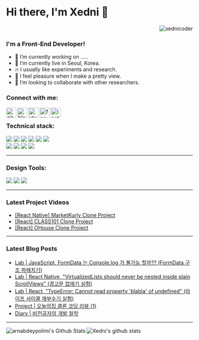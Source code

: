 # Hi there, I'm Xedni 👋

<p align="right"> <img src="https://komarev.com/ghpvc/?username=xednicoder" alt="xednicoder" /></p>

### I'm a Front-End Developer!

- 🧩 I’m currently working on .....
- 🏡 I’m currently live in Seoul, Korea.
- 🔥 I usually like experiments and research.
- 🦋 I feel pleasure when I make a pretty view.
- 👯 I’m looking to collaborate with other researchers.

### Connect with me:

<a href='https://github.com/Xednicoder'><img align="left" alt="github" width="27px" src="https://upload.wikimedia.org/wikipedia/commons/thumb/9/91/Octicons-mark-github.svg/1200px-Octicons-mark-github.svg.png" /></a>
<a href='https://velog.io/@xedni'><img align="left" alt="blog" width="27px" src="https://ifh.cc/g/xlfsVy.png" /></a>
<a href='https://www.youtube.com/channel/UCdGvd9GG87a1UuiaRWDexxQ'><img align="left" alt="utube" width="27px" src="https://ifh.cc/g/P5VGmh.png" /></a>
<a href='https://www.facebook.com/sanghyuk4/'><img align="left" alt="facebook" width="27px" src="https://ifh.cc/g/szn8nf.png" /></a>
<a href='https://www.instagram.com/halationn/'><img align="left" alt="instagram" width="27px" src="https://ifh.cc/g/CcDtJ6.png" /></a>
<br>

### Technical stack:

<p>
  <span>
    <span>
      <img src="https://img.shields.io/badge/React_Native-20232A?style=flat&logo=ReactOS&logoColor=61DAFB"/>
    </span>
    <span>
      <img src="https://img.shields.io/badge/React-20232A?style=flat&logo=React&logoColor=61DAFB"/>
    </span>
    <span>
      <img src="https://img.shields.io/badge/React_Router-273347?style=flat&logo=React%20Router&logoColor=red"/>
    </span>
    <span>
      <img src="https://img.shields.io/badge/Redux-593D88?style=flat&logo=Redux&logoColor=white"/>
    </span>
    <span>
      <img src="https://img.shields.io/badge/TypeScript-3178C6?style=flat&logo=TypeScript&logoColor=white"/>
    </span>
    <span>
      <img src="https://img.shields.io/badge/JavaScript-F7DF1E?style=flat&logo=JavaScript&logoColor=black"/>
    </span>
  </span>
<br>
  <span>
    <span>
      <img src="https://img.shields.io/badge/HTML-E34F26?style=flat&logo=HTML5&logoColor=white"/>
    </span>
    <span>
      <img src="https://img.shields.io/badge/CSS-1572B6?style=flat&logo=css3&logoColor=white"/>
    </span>
    <span>
      <img src="https://img.shields.io/badge/SASS-FFBE00?style=flat&logo=Sass&logoColor=black"/>
    </span>
    <span>
      <img src="https://img.shields.io/badge/StyledComponent-DB7093?style=flat&logo=styled%2Dcomponents&logoColor=white"/>
    </span>
  </span>
</p>

---


### Design Tools:
<p>
  <span>
    <span>
      <img src="https://img.shields.io/badge/Adobe%20Illustrator-323232?style=flat&logo=Adobe%20Illustrator&logoColor=FF9A00"/>
    </span>
    <span>
      <img src="https://img.shields.io/badge/Adobe%20Lightroom-323232?style=flat&logo=Adobe%20Lightroom&logoColor=31A8FF"/>
    </span>
    <span>
      <img src="https://img.shields.io/badge/Adobe%20Photoshop-323232?style=flat&logo=Adobe%20Photoshop&logoColor=27A1C5"/>
    </span>
  </span>
</p>

---

### Latest Project Videos

- [[React Native] MarketKurly Clone Project](https://youtu.be/pBbvEsXnk7Y)
- [[React] CLASS101 Clone Project](https://youtu.be/qU5auE2DBgo)
- [[React] OHouse Clone Project](https://youtu.be/e-y7PCsRhGo)

---

### Latest Blog Posts

- [Lab | JavaScript, FormData 는 Console.log 가 불가능 할까?? (FormData 구조 파헤치기)](https://velog.io/@xedni/Lab-JavaScript-FormData)
- [Lab | React Native, "VirtualizedLists should never be nested inside plain ScrollViews" (경고문 없애기 실험)](https://velog.io/@xedni/Lab-React-Native-VirtualizedLists-should-never-be-nested-inside-plain-ScrollViews)
- [Lab | React, "TypeError: Cannot read property 'blabla' of undefined" (라이프 사이클 깨부수기 실험)](https://velog.io/@xedni/Lab-TypeError-Cannot-read-property-map-of-undefined-%EB%9D%BC%EC%9D%B4%ED%94%84-%EC%82%AC%EC%9D%B4%ED%81%B4-%EA%B9%A8%EB%B6%80%EC%88%98%EA%B8%B0)
- [Project | 오늘의집 클론 코딩 리뷰 (1)](https://velog.io/@xedni/Project-%EC%98%A4%EB%8A%98%EC%9D%98%EC%A7%91-%ED%81%B4%EB%A1%A0-%EC%BD%94%EB%94%A9-%EB%A6%AC%EB%B7%B0-1)
- [Diary | 비전공자의 개발 철학](https://velog.io/@xedni/Diary-2020-11-15)

---

<img align="left" alt="arnabdeypolimi's Github Stats" src="https://github-readme-stats.vercel.app/api?username=xednicoder&show_icons=true&hide_border=true" />

![Xedni's github stats](https://github-readme-stats.vercel.app/api/top-langs/?username=xednicoder&show_icons=true&hide_border=true)
